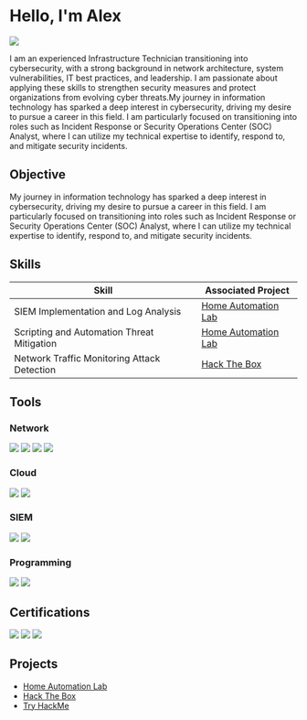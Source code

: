 # Hello, I'm Alex
<a href="[https://linkedin.com](https://www.linkedin.com/in/alexajones/)"><img src="https://img.shields.io/badge/-LinkedIn-0072b1?&style=for-the-badge&logo=linkedin&logoColor=white" /></a>

I am an experienced Infrastructure Technician transitioning into cybersecurity, with a strong background in network architecture, system vulnerabilities, IT best practices, and leadership. I am passionate about applying these skills to strengthen security measures and protect organizations from evolving cyber threats.My journey in information technology has sparked a deep interest in cybersecurity, driving my desire to pursue a career in this field. I am particularly focused on transitioning into roles such as Incident Response or Security Operations Center (SOC) Analyst, where I can utilize my technical expertise to identify, respond to, and mitigate security incidents.

## Objective

My journey in information technology has sparked a deep interest in cybersecurity, driving my desire to pursue a career in this field. I am particularly focused on transitioning into roles such as Incident Response or Security Operations Center (SOC) Analyst, where I can utilize my technical expertise to identify, respond to, and mitigate security incidents.

## Skills

| Skill                                         | Associated Project         |
|-----------------------------------------------|----------------------------|
| SIEM Implementation and Log Analysis          | <a href="https://github.com/JonesGitH/Home-Automation-Lab/tree/main">Home Automation Lab</a>|
| Scripting and Automation Threat Mitigation    | <a href="https://github.com/JonesGitH/Home-Automation-Lab/tree/main">Home Automation Lab</a>|
| Network Traffic Monitoring Attack Detection   | <a href="https://app.hackthebox.com/profile/2006645">Hack The Box</a>



## Tools

### Network
<div>
    <img src="https://img.shields.io/badge/-Wireshark-1679A7?&style=for-the-badge&logo=Wireshark&logoColor=white" />
    <img src="https://img.shields.io/badge/-Nmap-000080?style=for-the-badge&logo=World&logoColor=white" />
    <img src="https://img.shields.io/badge/-Metasploit-0576b3?style=for-the-badge&logo=Metasploit&logoColor=white" />
    <img src="https://img.shields.io/badge/-Burp%20Suite-FF6F00?style=for-the-badge&logo=Burp%20Suite&logoColor=white" />
</div>

### Cloud
<div>
    <img src="https://img.shields.io/badge/-Google%20Cloud-4285F4?style=for-the-badge&logo=Google%20Cloud&logoColor=white" />
    <img src="https://img.shields.io/badge/-Amazon%20Web%20Services-232F3E?style=for-the-badge&logo=Amazon%20AWS&logoColor=FF9900" />
</div>

### SIEM
<div>
    <img src="https://img.shields.io/badge/-Splunk-000000?&style=for-the-badge&logo=Splunk&logoColor=white" />
    <img src="https://img.shields.io/badge/-Wazuh-0056D5?style=for-the-badge&logo=Wazuh&logoColor=white" />
</div>

### Programming  
<div>
    <img src="https://img.shields.io/badge/-Python-3776AB?style=for-the-badge&logo=Python&logoColor=white" />
    <img src="https://img.shields.io/badge/-PowerShell-5391FE?style=for-the-badge&logo=PowerShell&logoColor=white" />
</div>

## Certifications
<div>
<img src="https://img.shields.io/badge/-Security%2B-FF0000?&style=for-the-badge&logo=CompTIA&logoColor=white" />
<img src="https://img.shields.io/badge/-Microsoft_MCSA-0078D4?style=for-the-badge&logo=Microsoft&logoColor=white" />
<img src="https://img.shields.io/badge/-Cybersecurity%20Infrastructure%20Technician%20(Level%201)-2E86C1?style=for-the-badge&logo=Collin%20College&logoColor=white" />

</div>

## Projects
- <a href="https://github.com/JonesGitH/Home-Automation-Lab/tree/main">Home Automation Lab</a>
- <a href="https://app.hackthebox.com/profile/2006645">Hack The Box</a>
- <a href="https://tryhackme.com/p/Tuari">Try HackMe</a>
  
